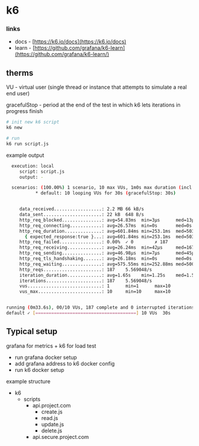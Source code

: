 # k6

### links

- docs - [https://k6.io/docs](https://k6.io/docs)
- learn - [https://github.com/grafana/k6-learn](https://github.com/grafana/k6-learn/)

## therms

VU - virtual user (single thread or instance that attempts to simulate a real end user)

gracefulStop - period at the end of the test in which k6 lets iterations in progress finish

```bash
# init new k6 script
k6 new

# run
k6 run script.js
```

example output

```bash
  execution: local
     script: script.js
     output: -

  scenarios: (100.00%) 1 scenario, 10 max VUs, 1m0s max duration (incl. graceful stop):
           * default: 10 looping VUs for 30s (gracefulStop: 30s)


     data_received..................: 2.2 MB 66 kB/s
     data_sent......................: 22 kB  648 B/s
     http_req_blocked...............: avg=54.83ms  min=3µs      med=13µs     max=1.14s    p(90)=22µs     p(95)=503.04ms
     http_req_connecting............: avg=26.57ms  min=0s       med=0s       max=539.59ms p(90)=0s       p(95)=222.97ms
     http_req_duration..............: avg=601.84ms min=253.1ms  med=503.37ms max=4.11s    p(90)=871.48ms p(95)=1.01s   
       { expected_response:true }...: avg=601.84ms min=253.1ms  med=503.37ms max=4.11s    p(90)=871.48ms p(95)=1.01s   
     http_req_failed................: 0.00%  ✓ 0        ✗ 187 
     http_req_receiving.............: avg=26.24ms  min=42µs     med=167µs    max=1.24s    p(90)=438µs    p(95)=7.34ms  
     http_req_sending...............: avg=46.98µs  min=7µs      med=45µs     max=195µs    p(90)=70.4µs   p(95)=81.69µs 
     http_req_tls_handshaking.......: avg=26.18ms  min=0s       med=0s       max=567.51ms p(90)=0s       p(95)=253.11ms
     http_req_waiting...............: avg=575.55ms min=252.88ms med=500.32ms max=3.8s     p(90)=537.99ms p(95)=992.19ms
     http_reqs......................: 187    5.569048/s
     iteration_duration.............: avg=1.65s    min=1.25s    med=1.5s     max=5.11s    p(90)=2.01s    p(95)=2.6s    
     iterations.....................: 187    5.569048/s
     vus............................: 1      min=1      max=10
     vus_max........................: 10     min=10     max=10


running (0m33.6s), 00/10 VUs, 187 complete and 0 interrupted iterations
default ✓ [======================================] 10 VUs  30s
```

## Typical setup

grafana for metrics + k6 for load test

* run grafana docker setup
* add grafana address to k6 docker config&#x20;
* run k6 docker setup

example structure

* k6
  * scripts
    * api.project.com
      * create.js
      * read.js
      * update.js
      * delete.js
    * api.secure.project.com
